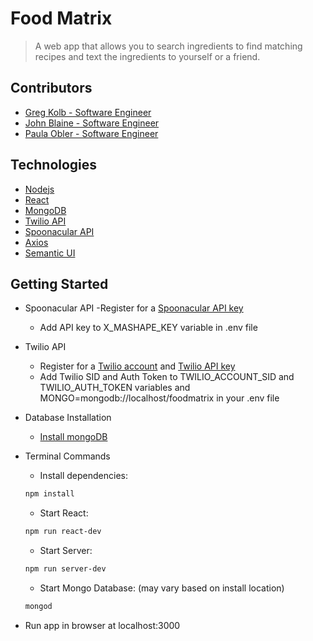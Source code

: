 # Food Matrix

> A web app that allows you to search ingredients to find matching recipes and text the ingredients to yourself or a friend.

## Contributors

  - [Greg Kolb - Software Engineer](https://github.com/gkolb)
  - [John Blaine - Software Engineer](https://github.com/john-blaine)
  - [Paula Obler - Software Engineer](https://github.com/paula-o)

## Technologies

  - [Nodejs](https://nodejs.org/en/)
  - [React](https://reactjs.org/)
  - [MongoDB](https://www.mongodb.com/)
  - [Twilio API](https://www.twilio.com/docs/api/rest)
  - [Spoonacular API](https://spoonacular.com/food-api)
  - [Axios](https://www.npmjs.com/package/axios)
  - [Semantic UI](https://semantic-ui.com/)

## Getting Started

- Spoonacular API
  -Register for a [Spoonacular API key](https://rapidapi.com/user/spoonacular/package/Recipe%20-%20Food%20-%20Nutrition/pricing)
  - Add API key to X_MASHAPE_KEY variable in .env file

- Twilio API
  - Register for a [Twilio account](https://www.twilio.com/docs/api/rest/account) and [Twilio API key](https://www.twilio.com/docs/api/rest/keys)
  - Add Twilio SID and Auth Token to TWILIO_ACCOUNT_SID and TWILIO_AUTH_TOKEN variables and MONGO=mongodb://localhost/foodmatrix in your .env file

- Database Installation
  - [Install mongoDB](https://docs.mongodb.com/getting-started/shell/tutorial/install-mongodb-on-os-x/)

- Terminal Commands
  - Install dependencies:
  ```sh
  npm install
  ```
  - Start React:
  ```sh
  npm run react-dev
  ```
  - Start Server:
  ```sh
  npm run server-dev
  ```
  - Start Mongo Database: (may vary based on install location)
  ```sh
  mongod
  ```

- Run app in browser at localhost:3000
